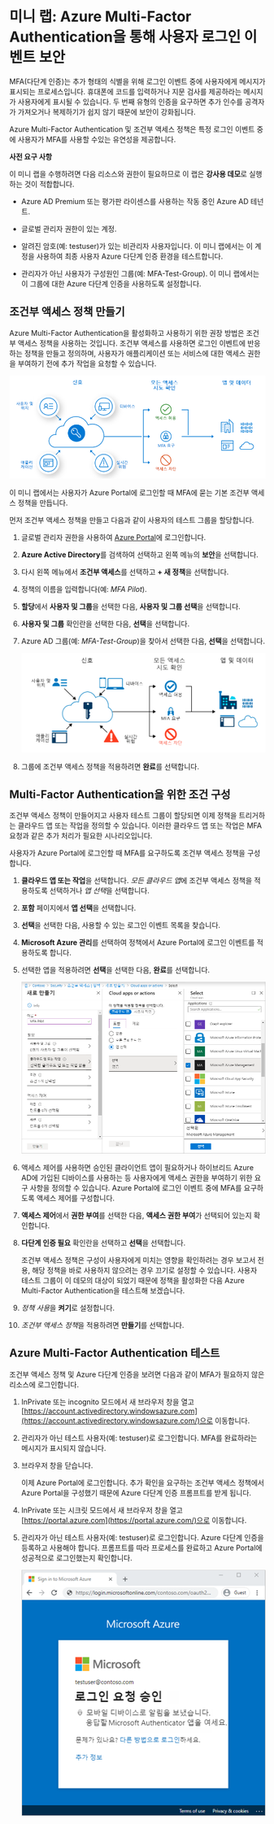 ﻿# 미니 랩: Azure Multi-Factor Authentication을 통해 사용자 로그인 이벤트 보안

MFA(다단계 인증)는 추가 형태의 식별을 위해 로그인 이벤트 중에 사용자에게 메시지가 표시되는 프로세스입니다. 휴대폰에 코드를 입력하거나 지문 검사를 제공하라는 메시지가 사용자에게 표시될 수 있습니다. 두 번째 유형의 인증을 요구하면 추가 인수를 공격자가 가져오거나 복제하기가 쉽지 않기 때문에 보안이 강화됩니다.

Azure Multi-Factor Authentication 및 조건부 액세스 정책은 특정 로그인 이벤트 중에 사용자가 MFA를 사용할 수있는 유연성을 제공합니다.

**사전 요구 사항**

이 미니 랩을 수행하려면 다음 리소스와 권한이 필요하므로 이 랩은 **강사용 데모**로 실행하는 것이 적합합니다.

* Azure AD Premium 또는 평가판 라이센스를 사용하는 작동 중인 Azure AD 테넌트. 

* 글로벌 관리자 권한이 있는 계정.

* 알려진 암호(예: testuser)가 있는 비관리자 사용자입니다. 이 미니 랩에서는 이 계정을 사용하여 최종 사용자 Azure 다단계 인증 환경을 테스트합니다. 


* 관리자가 아닌 사용자가 구성원인 그룹(예: MFA-Test-Group). 이 미니 랩에서는 이 그룹에 대한 Azure 다단계 인증을 사용하도록 설정합니다. 


## 조건부 액세스 정책 만들기

Azure Multi-Factor Authentication을 활성화하고 사용하기 위한 권장 방법은 조건부 액세스 정책을 사용하는 것입니다. 조건부 액세스를 사용하면 로그인 이벤트에 반응하는 정책을 만들고 정의하며, 사용자가 애플리케이션 또는 서비스에 대한 액세스 권한을 부여하기 전에 추가 작업을 요청할 수 있습니다.

![로그인 프로세스를 보호하기 위해 조건부 액세스가 작동하는 방식에 대한 개요 다이어그램](../../Linked_Image_Files/demo_conditional_access_image1.png)

이 미니 랩에서는 사용자가 Azure Portal에 로그인할 때 MFA에  묻는 기본 조건부 액세스 정책을 만듭니다. 

먼저 조건부 액세스 정책을 만들고 다음과 같이 사용자의 테스트 그룹을 할당합니다.

1. 글로벌 관리자 권한을 사용하여 [Azure Portal](https://portal.azure.com/)에 로그인합니다.

1. **Azure Active Directory**를 검색하여 선택하고 왼쪽 메뉴의 **보안**을 선택합니다.

1. 다시 왼쪽 메뉴에서 **조건부 액세스**를 선택하고 **+ 새 정책**을 선택합니다.

1. 정책의 이름을 입력합니다(예: *MFA Pilot*).

1. **할당**에서 **사용자 및 그룹**을 선택한 다음, **사용자 및 그룹 선택**을 선택합니다.

1. **사용자 및 그룹** 확인란을 선택한 다음, **선택**을 선택합니다.

1. Azure AD 그룹(예: *MFA-Test-Group*)을 찾아서 선택한 다음, **선택**을 선택합니다.

    [![그림 3](../../Linked_Image_Files/conditional_access_image2.png)](https://docs.microsoft.com/ko-kr/azure/active-directory/authentication/media/tutorial-enable-azure-mfa/select-group-for-conditional-access.png#lightbox)

1. 그룹에 조건부 액세스 정책을 적용하려면 **완료**를 선택합니다.

## Multi-Factor Authentication을 위한 조건 구성

조건부 액세스 정책이 만들어지고 사용자 테스트 그룹이 할당되면 이제 정책을 트리거하는 클라우드 앱 또는 작업을 정의할 수 있습니다. 이러한 클라우드 앱 또는 작업은 MFA 요청과 같은 추가 처리가 필요한 시나리오입니다. 

사용자가 Azure Portal에 로그인할 때 MFA를 요구하도록 조건부 액세스 정책을 구성합니다.

1. **클라우드 앱 또는 작업**을 선택합니다. *모든 클라우드 앱*에 조건부 액세스 정책을 적용하도록 선택하거나 *앱 선택*을 선택합니다.

1. **포함** 페이지에서 **앱 선택**을 선택합니다.

1. **선택**을 선택한 다음, 사용할 수 있는 로그인 이벤트 목록을 찾습니다.

1. **Microsoft Azure 관리**를 선택하여 정책에서 Azure Portal에 로그인 이벤트를 적용하도록 합니다.

1. 선택한 앱을 적용하려면 **선택**을 선택한 다음, **완료**를 선택합니다.

    ![조건부 액세스 정책에 포함할 Microsoft Azure 관리 앱을 선택합니다.](../../Linked_Image_Files/demo_conditional_access_image3.png)

1. 액세스 제어를 사용하면 승인된 클라이언트 앱이 필요하거나 하이브리드 Azure AD에 가입된 디바이스를 사용하는 등 사용자에게 액세스 권한을 부여하기 위한 요구 사항을 정의할 수 있습니다. Azure Portal에 로그인 이벤트 중에 MFA를 요구하도록 액세스 제어를 구성합니다.

1. **액세스 제어**에서 **권한 부여**를 선택한 다음, **액세스 권한 부여**가 선택되어 있는지 확인합니다.

1. **다단계 인증 필요** 확인란을 선택하고 **선택**을 선택합니다.

    조건부 액세스 정책은 구성이 사용자에게 미치는 영향을 확인하려는 경우 보고서 전용, 해당 정책을 바로 사용하지 않으려는 경우 끄기로 설정할 수 있습니다. 사용자 테스트 그룹이 이 데모의 대상이 되었기 때문에 정책을 활성화한 다음 Azure Multi-Factor Authentication을 테스트해 보겠습니다.

1. *정책 사용*을 **켜기**로 설정합니다.

1. *조건부 액세스 정책*을 적용하려면 **만들기**를 선택합니다.

## Azure Multi-Factor Authentication 테스트

조건부 액세스 정책 및 Azure 다단계 인증을 보려면 다음과 같이 MFA가 필요하지 않은 리소스에 로그인합니다.

1. InPrivate 또는 incognito 모드에서 새 브라우저 창을 열고 [https://account.activedirectory.windowsazure.com](https://account.activedirectory.windowsazure.com/)으로 이동합니다.

1. 관리자가 아닌 테스트 사용자(예: testuser)로 로그인합니다. MFA를 완료하라는 메시지가 표시되지 않습니다.

1. 브라우저 창을 닫습니다.

    이제 Azure Portal에 로그인합니다. 추가 확인을 요구하는 조건부 액세스 정책에서 Azure Portal을 구성했기 때문에 Azure 다단계 인증 프롬프트를 받게 됩니다.

1. InPrivate 또는 시크릿 모드에서 새 브라우저 창을 열고 [https://portal.azure.com](https://portal.azure.com/)으로 이동합니다.

1. 관리자가 아닌 테스트 사용자(예: testuser)로 로그인합니다. Azure 다단계 인증을 등록하고 사용해야 합니다. 프롬프트를 따라 프로세스를 완료하고 Azure Portal에 성공적으로 로그인했는지 확인합니다.

    ![브라우저 프롬프트에 따라 등록된 다단계 인증 프롬프트에서 로그인하십시오.](../../Linked_Image_Files/demo_conditional_access_image4.png)
